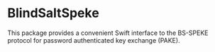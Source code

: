 # BlindSaltSpeke

This package provides a convenient Swift interface to the BS-SPEKE protocol for password authenticated key exchange (PAKE).
